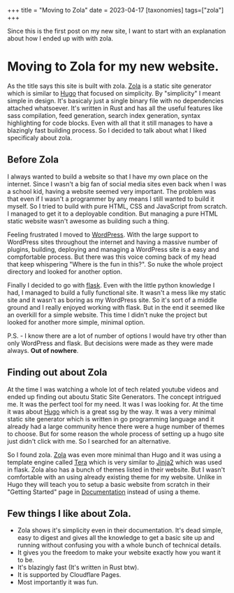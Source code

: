+++
title = "Moving to Zola"
date = 2023-04-17
[taxonomies]
tags=["zola"]
+++

Since this is the first post on my new site, I want to start with an explanation about how I ended up with with zola.

<!-- more -->

# Moving to Zola for my new website.

As the title says this site is built with zola. [Zola](https://www.getzola.org/) is a static site generator which is similar to [Hugo](https://gohugo.io/) that focused on simplicity. By "simplicity" I meant simple in design. It's basicaly just a single binary file with no dependencies attached whatsoever. It's written in Rust and has all the useful features like sass compilation, feed generation, search index generation, syntax highlighting for code blocks. Even with all that it still manages to have a blazingly fast building process. So I decided to talk about what I liked specificaly about zola.

## Before Zola

I always wanted to build a website so that I have my own place on the internet. Since I wasn't a big fan of social media sites even back when I was a school kid, having a website seemed very important. The problem was that even if I wasn't a programmer by any means I still wanted to build it myself. So I tried to build with pure HTML, CSS and JavaScript from scratch. I managed to get it to a deployable condition. But managing a pure HTML static website wasn't awesome as building such a thing.

Feeling frustrated I moved to [WordPress](https://wordpress.com/). With the large support to WordPress sites throughout the internet and having a massive number of plugins, building, deploying and managing a WordPress site is a easy and compfortable process. But there was this voice coming back of my head that keep whispering "Where is the fun in this?". So nuke the whole project directory and looked for another option.

Finally I decided to go with [flask](https://flask.palletsprojects.com). Even with the little python knowledge I had, I managed to build a fully functional site. It wasn't a mess like my static site and it wasn't as boring as my WordPress site. So it's sort of a middle ground and I really enjoyed working with flask. But in the end it seemed like an overkill for a simple website. This time I didn't nuke the project but looked for another more simple, minimal option.

P.S. - I know there are a lot of number of options I would have try other than only WordPress and flask. But decisions were made as they were made always. **Out of nowhere**. 

## Finding out about Zola

At the time I was watching a whole lot of tech related youtube videos and ended up finding out aboutu Static Site Generators. The concept intrigued me. It was the perfect tool for my need. It was I was looking for. At the time it was about [Hugo](https://gohugo.io/) which is a great ssg by the way. It was a very minimal static site generator which is written in go programming language and it already had a large community hence there were a huge number of themes to choose. But for some reason the whole process of setting up a hugo site just didn't click with me. So I searched for an alternative.

So I found zola. [Zola](https://www.getzola.org/) was even more minimal than Hugo and it was using a template engine called [Tera](https://tera.netlify.com/) which is very similar to [Jinja2](https://jinja.palletsprojects.com/en/2.10.x/) which was used in flask. Zola also has a bunch of themes listed in their website. But I wasn't comfortable with an using already existing theme for my website. Unlike in Hugo they will teach you to setup a basic website from scratch in their "Getting Started" page in [Documentation](https://www.getzola.org/documentation/getting-started/overview/) instead of using a theme.

## Few things I like about Zola.

- Zola shows it's simplicity even in their documentation. It's dead simple, easy to digest and gives all the knowledge to get a basic site up and running without confusing you with a whole bunch of technical details.
- It gives you the freedom to make your website exactly how you want it to be.
- It's blazingly fast (It's written in Rust btw).
- It is supported by Cloudflare Pages.
- Most importantly it was fun.






